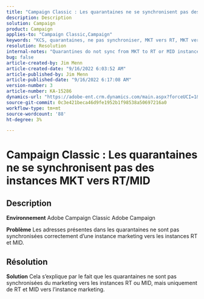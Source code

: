 ```yaml
---
title: "Campaign Classic : Les quarantaines ne se synchronisent pas des instances MKT vers RT/MID"
description: Description
solution: Campaign
product: Campaign
applies-to: "Campaign Classic,Campaign"
keywords: "KCS, quarantaines, ne pas synchroniser, MKT vers RT, MKT vers MID, instances"
resolution: Resolution
internal-notes: "Quarantines do not sync from MKT to RT or MID instances"
bug: false
article-created-by: Jim Menn
article-created-date: "9/16/2022 6:03:52 AM"
article-published-by: Jim Menn
article-published-date: "9/16/2022 6:17:08 AM"
version-number: 3
article-number: KA-15286
dynamics-url: "https://adobe-ent.crm.dynamics.com/main.aspx?forceUCI=1&pagetype=entityrecord&etn=knowledgearticle&id=64033d55-8535-ed11-9db1-0022480866ad"
source-git-commit: 0c3e421beca46d9fe1952b1f98538a50697216a0
workflow-type: tm+mt
source-wordcount: '88'
ht-degree: 3%

---
```


# Campaign Classic : Les quarantaines ne se synchronisent pas des instances MKT vers RT/MID

## Description


<b>Environnement</b>
Adobe Campaign Classic Adobe Campaign

<b>Problème</b>
Les adresses présentes dans les quarantaines ne sont pas synchronisées correctement d’une instance marketing vers les instances RT et MID.


## Résolution


<b>Solution</b>
Cela s’explique par le fait que les quarantaines ne sont pas synchronisées du marketing vers les instances RT ou MID, mais uniquement de RT et MID vers l’instance marketing.
